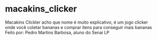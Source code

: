 # macakins_clicker
Macakins Clickler acho que nome é muito explicativo, é um jogo clicker onde você coletar bananas e comprar itens para conseguir mais bananas
Feito por: Pedro Martins Barbosa, aluno do Senai LP
